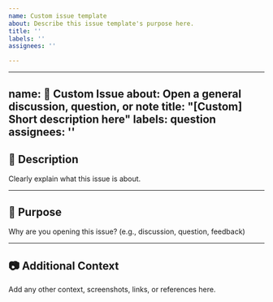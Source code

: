 ```yaml
---
name: Custom issue template
about: Describe this issue template's purpose here.
title: ''
labels: ''
assignees: ''

---
```


---
name: 📝 Custom Issue
about: Open a general discussion, question, or note
title: "[Custom] Short description here"
labels: question
assignees: ''
---

## 📝 Description
Clearly explain what this issue is about.

---

## 🎯 Purpose
Why are you opening this issue? (e.g., discussion, question, feedback)

---

## 📷 Additional Context
Add any other context, screenshots, links, or references here.
